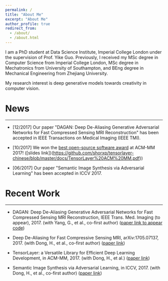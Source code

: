 ```yaml
---
permalink: /
title: "About Me"
excerpt: "About Me"
author_profile: true
redirect_from: 
  - /about/
  - /about.html
---
```

I am a PhD student at Data Science Institute, Imperial College London under the supervision of Prof. Yike Guo. Previously, I received my MSc degree in Computer Science from Imperial College London, MSc degree in Mechatronics from University of Southampton, and BEng degree in Mechanical Engineering from Zhejiang University.

My research interest is deep generative models towards creativity in computer vision.

# News
***
- [12/2017] Our paper "DAGAN: Deep De-Aliasing Generative Adversarial Networks for Fast Compressed Sensing MRI Reconstruction" has been accepted in IEEE Transactions on Medical Imaging (IEEE TMI).

- [10/2017] We won the [best open-source software award](http://www.acmmm.org/2017/mm-2017-awardees/) at ACM-MM 2017! ([slides link])(https://github.com/shorxp/tensorlayer-chinese/blob/master/docs/TensorLayer%20ACM%20MM.pdf))

- [06/2017] Our paper "Semantic Image Synthesis via Adversarial Learning" has been accepted in ICCV 2017.

# Recent Work
***
- DAGAN: Deep De-Aliasing Generative Adversarial Networks for Fast Compressed Sensing MRI Reconstruction, IEEE Trans. Med. Imaging (to appear), 2017. (with Yang, G., et al., co-first author) ([paper link to appear]() [code](https://github.com/nebulaV/DAGAN))

- Deep De-Aliasing for Fast Compressive Sensing MRI, arXiv:1705.07137, 2017. (with Dong, H., et al., co-first author) ([paper link](https://arxiv.org/abs/1705.07137))

- TensorLayer: a Versatile Library for Efficient Deep Learning Development, in ACM-MM, 2017. (with Dong, H., et al.) ([paper link](https://arxiv.org/abs/1707.08551))

- Semantic Image Synthesis via Adversarial Learning, in ICCV, 2017. (with Dong, H., et al., co-first author) ([paper link](http://openaccess.thecvf.com/content_ICCV_2017/papers/Dong_Semantic_Image_Synthesis_ICCV_2017_paper.pdf)) 
